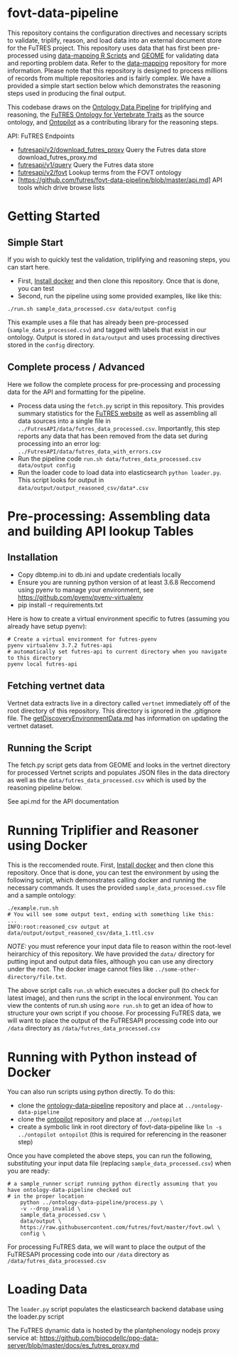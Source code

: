# fovt-data-pipeline

This repository contains the configuration directives and necessary scripts to validate, triplify, reason, and load data into an external document store for the FuTRES project.  This repository uses data that has first been pre-processed using [data-mapping R Scripts](https://github.com/futres/fovt-data-mapping) and [GEOME](https://geome-db.org/) for validating data and reporting problem data.  Refer to the [data-mapping](https://github.com/futres/fovt-data-mapping) repository for more information.  Please note that this repository is designed to process millions of records from multiple repositories and is fairly complex.  We have a provided a simple start section below which demonstrates the reasoning steps used in producing the final output.  

This codebase draws on the [Ontology Data Pipeline](https://github.com/biocodellc/ontology-data-pipeline) for triplifying and reasoning, the [FuTRES Ontology for Vertebrate Traits](https://github.com/futres/fovt) as the source ontology, and [Ontopilot](https://github.com/stuckyb/ontopilot) as a contributing library for the reasoning steps. 

API:
FuTRES Endpoints
  *  [futresapi/v2/download_futres_proxy](https://github.com/biocodellc/ppo-data-server/blob/master/docs/download_futres_proxy.md) Query the Futres data store download_futres_proxy.md
  *  [futresapi/v1/query](https://github.com/biocodellc/ppo-data-server/blob/master/docs/es_futres_proxy.md) Query the Futres data store 
  *  [futresapi/v2/fovt](https://github.com/biocodellc/ppo-data-server/blob/master/docs/futres_ontology_proxy.md) Lookup terms from the FOVT ontology
  *  [https://github.com/futres/fovt-data-pipeline/blob/master/api.md] API tools which drive browse lists

# Getting Started
## Simple Start
If you wish to quickly test the validation, triplifying and reasoning steps, you can start here.    
  * First, [Install docker](https://docs.docker.com/install/) and then clone this repository.  Once that is done, you can test
  * Second, run the pipeline using some provided examples, like  like this:
```
./run.sh sample_data_processed.csv data/output config
```
This example uses a file that has already been pre-processed (`sample_data_processed.csv`) and tagged with labels that exist in our ontology.  Output is stored in `data/output` and uses processing directives stored in the `config` directory.

## Complete process / Advanced
Here we follow the complete process for pre-processing and processing data for the API and formatting for the pipeline. 
 * Process data using the `fetch.py` script in this repository.  This provides summary statistics for the [FuTRES website](https://futres.org/) as well as assembling all data sources into a single file in `../FutresAPI/data/futres_data_processed.csv`.  Importantly, this step reports any data that has been removed from the data set during processing into an error log: `../FutresAPI/data/futres_data_with_errors.csv`
  * Run the pipeline code `run.sh data/futres_data_processed.csv data/output config`
  * Run the loader code to load data into elasticsearch `python loader.py`. This script looks for output in `data/output/output_reasoned_csv/data*.csv`


# Pre-processing: Assembling data and building API lookup Tables
## Installation
  * Copy dbtemp.ini to db.ini and update credentials locally
  * Ensure you are running python version of at least 3.6.8  Reccomend using pyenv to manage your environment, see https://github.com/pyenv/pyenv-virtualenv
  * pip install -r requirements.txt

Here is how to create a virtual environment specific to futres (assuming you already have setup pyenv):
```
# Create a virtual environment for futres-pyenv
pyenv virtualenv 3.7.2 futres-api
# automatically set futres-api to current directory when you navigate to this directory
pyenv local futres-api
```

## Fetching vertnet data
Vertnet data extracts live in a directory called `vertnet` immediately off of the root directory of this repository.
This directory is ignored in the .gitignore file.  The [getDiscoveryEnvironmentData.md](getDiscoveryEnvironmentData.md) has
information on updating the vertnet dataset.

## Running the Script
The fetch.py script gets data from GEOME and looks in the vertnet directory for
processed Vertnet scripts and populates JSON files in the data directory as well
as the `data/futres_data_processed.csv` which is used by the reasoning pipeline below.

See api.md for the API documentation

# Running Triplifier and Reasoner using Docker
This is the reccomended route.
First, [Install docker](https://docs.docker.com/install/) and then clone this repository.  Once that is done, you can test
the environment by using the following script, which demonstrates calling docker and running the necessary commands.
It uses the provided `sample_data_processed.csv` file and a sample ontology:

```
./example.run.sh
# You will see some output text, ending with something like this:
...
INFO:root:reasoned_csv output at data/output/output_reasoned_csv/data_1.ttl.csv
```
*NOTE:* you must reference your input data file to reason within the root-level heirarchicy of this repository. We have provided the `data/` directory for putting input and output data files, although you can use any directory under the root.
The docker image cannot files like `../some-other-directory/file.txt`. 

The above script calls `run.sh` which executes a docker pull (to check for latest image), and then
runs the script in the local environment.  You can view the contents of run.sh using `more run.sh` to get an
idea of how to structure your own script if you choose.   For processing FuTRES data, we will want to place the output of the FuTRESAPI processing code into our `/data` directory as `/data/futres_data_processed.csv`

# Running with Python instead of Docker
You can also run scripts using python directly.  To do this:

  * clone the [ontology-data-pipeline](https://github.com/biocodellc/ontology-data-pipeline) repository and place at `../ontology-data-pipeline` 
  * clone the [ontopilot](https://github.com/stuckyb/ontopilot) repository and place at `../ontopilot` 
  * create a symbolic link in root directory of fovt-data-pipeline like `ln -s ../ontopilot ontopilot` (this is required for referencing in the reasoner step)

Once you have completed the above steps, you can run the following, substituting your input data file (replacing `sample_data_processed.csv`) when you are ready:

```
# a sample_runner script running python directly assuming that you have ontology-data-pipeline checked out
# in the proper location
    python ../ontology-data-pipeline/process.py \
    -v --drop_invalid \
    sample_data_processed.csv \
    data/output \
    https://raw.githubusercontent.com/futres/fovt/master/fovt.owl \
    config \
```
For processing FuTRES data, we will want to place the output of the FuTRESAPI processing code into our `/data` directory as `/data/futres_data_processed.csv`

# Loading Data

The `loader.py` script populates the elasticsearch backend database using the loader.py script

The FuTRES dynamic data is hosted by the plantphenology nodejs proxy service at:
https://github.com/biocodellc/ppo-data-server/blob/master/docs/es_futres_proxy.md

 





